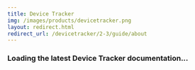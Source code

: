 ```yaml
---
title: Device Tracker
img: /images/products/devicetracker.png
layout: redirect.html
redirect_url: /devicetracker/2-3/guide/about
---
```


### Loading the latest Device Tracker documentation...










